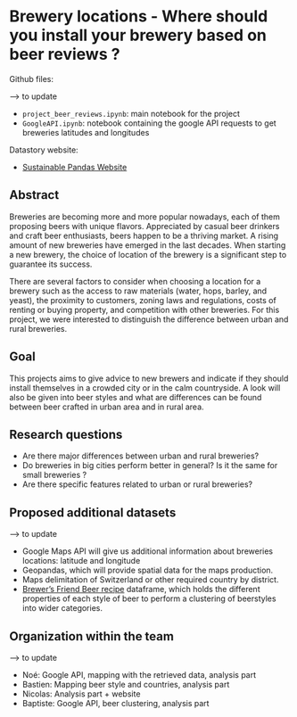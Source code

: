 # Brewery locations - Where should you install your brewery based on beer reviews ?

Github files:

--> to update
- `project_beer_reviews.ipynb`: main notebook for the project
- `GoogleAPI.ipynb`: notebook containing the google API requests to get breweries latitudes and longitudes

Datastory website:
- [Sustainable Pandas Website](https://nicolasrochat.github.io)

## Abstract

Breweries are becoming more and more popular nowadays, each of them proposing beers with unique flavors. Appreciated by casual beer drinkers and craft beer enthusiasts, beers happen to be a thriving market. A rising amount of new breweries have emerged in the last decades. When starting a new brewery, the choice of location of the brewery is a significant step to guarantee its success.

There are several factors to consider when choosing a location for a brewery such as the access to raw materials (water, hops, barley, and yeast), the proximity to customers, zoning laws and regulations, costs of renting or buying property, and competition with other breweries. For this project, we were interested to distinguish the difference between urban and rural breweries.

## Goal

This projects aims to give advice to new brewers and indicate if they should install themselves in a crowded city or in the calm countryside. A look will also be given into beer styles and what are differences can be found between beer crafted in urban area and in rural area.

## Research questions

- Are there major differences between urban and rural breweries? 
- Do breweries in big cities perform better in general? Is it the same for small breweries ? 
- Are there specific features related to urban or rural breweries?

## Proposed additional datasets

--> to update
- Google Maps API will give us additional information about breweries locations: latitude and longitude
- Geopandas, which will provide spatial data for the maps production.
- Maps delimitation of Switzerland or other required country by district.
- [Brewer’s Friend Beer recipe](https://www.kaggle.com/datasets/jtrofe/beer-recipes?resource=download) dataframe, which holds the different properties of each style of beer to perform a clustering of beerstyles into wider categories.


## Organization within the team

--> to update
- Noé: Google API, mapping with the retrieved data, analysis part
- Bastien: Mapping beer style and countries, analysis part
- Nicolas: Analysis part + website
- Baptiste: Google API, beer clustering, analysis part
